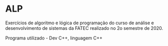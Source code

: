# ALP
 Exercícios de algoritmo e lógica de programação do curso de análise e desenvolvimento de sistemas da FATEC realizado no 2o semestre de 2020.

Programa utilizado - Dev C++, linguagem C++
